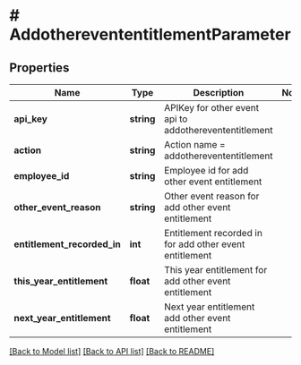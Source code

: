 # # AddotherevententitlementParameter

## Properties

Name | Type | Description | Notes
------------ | ------------- | ------------- | -------------
**api_key** | **string** | APIKey for other event api to addotherevententitlement |
**action** | **string** | Action name &#x3D; addotherevententitlement |
**employee_id** | **string** | Employee id for add other event entitlement |
**other_event_reason** | **string** | Other event reason for add other event entitlement |
**entitlement_recorded_in** | **int** | Entitlement recorded in for add other event entitlement |
**this_year_entitlement** | **float** | This year entitlement for add other event entitlement |
**next_year_entitlement** | **float** | Next year entitlement add other event entitlement |

[[Back to Model list]](../../README.md#models) [[Back to API list]](../../README.md#endpoints) [[Back to README]](../../README.md)
